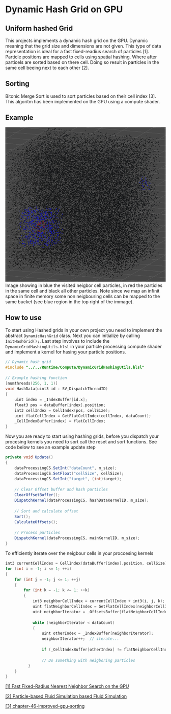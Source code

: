 # Dynamic Hash Grid on GPU

## Uniform hashed Grid
This projects implements a dynamic hash grid on the GPU. Dynamic meaning that the grid size and dimensions are not given. This type of data representation is ideal for a fast fixed-readius search of particles [1]. 
Particle positions are mapped to cells using spatial hashing. Where after particels are sorted based on there cell. Doing so result in particles in the same cell beeing next to each other [2].

## Sorting
Bitonic Merge Sort is used to sort particles based on their cell index [3]. This algoritm has been implemented on the GPU using a compute shader.

## Example
![Hash grid example](https://github.com/iweinbau/UnityGPUDynamicHashGrid/blob/main/Img/HashGridExample.PNG?raw=true)
Image showing in blue the visited neigbor cell particles, in red the particles in the same cell and black all other particles. Note since we map an infinit space in finite memory some non neigbouring cells can be mapped to the same bucket (see blue region in the top right of the immage).

## How to use
To start using Hashed grids in your own project you need to implement the abstract `DynamicHashGrid` class. Next you can initialize by calling `InitHashGrid();`. 
Last step involves to include the `DynamicGridHashingUtils.hlsl` in your particle processing compute shader and implement a kernel for hasing your particle positions.

```c
// Dynamic hash grid
#include "../../Runtime/Compute/DynamicGridHashingUtils.hlsl"

// Example hashing function
[numthreads(256, 1, 1)]
void HashData(uint3 id : SV_DispatchThreadID)
{
    uint index = _IndexBuffer[id.x];
    float3 pos = dataBuffer[index].position;
    int3 cellIndex = CellIndex(pos, cellSize);
    uint flatCellIndex = GetFlatCellIndex(cellIndex, dataCount);
    _CellIndexBuffer[index] = flatCellIndex;
}
```

Now you are ready to start using hashing grids, before you dispatch your procesing kernels you need to sort call the reset and sort functions. See code below to see an example update step
```c#
private void Update()
{
    dataProcessingCS.SetInt("dataCount", m_size);
    dataProcessingCS.SetFloat("cellSize", cellSize);
    dataProcessingCS.SetInt("target", (int)target);

    // Clear Offset buffer and hash particles
    ClearOffsetBuffer();
    DispatchKernel(dataProcessingCS, hashDataKernelID, m_size);

    // Sort and calculate offset
    Sort();
    CalculateOffsets();

    // Process particles
    DispatchKernel(dataProcessingCS, mainKernelID, m_size);
}
```

To efficiently iterate over the neigbour cells in your proccesing kernels
```c
int3 currentCellIndex = CellIndex(dataBuffer[index].position, cellSize);
for (int i = -1; i <= 1; ++i)
{
    for (int j = -1; j <= 1; ++j)
    {
        for (int k = -1; k <= 1; ++k)
        {
            int3 neighborCellIndex = currentCellIndex + int3(i, j, k);
            uint flatNeighborCellIndex = GetFlatCellIndex(neighborCellIndex, dataCount);
            uint neighborIterator = _OffsetsBuffer[flatNeighborCellIndex];

            while (neighborIterator < dataCount)
            {
                uint otherIndex = _IndexBuffer[neighborIterator];
                neighborIterator++;  // iterate...

                if (_CellIndexBuffer[otherIndex] != flatNeighborCellIndex) break;

                // Do something with neigboring particles
          }
    }
}
```

[[1] Fast Fixed-Radius Nearest Neighbor Search on the GPU](https://on-demand.gputechconf.com/gtc/2014/presentations/S4117-fast-fixed-radius-nearest-neighbor-gpu.pdf)

[[2] Particle-based Fluid Simulation based Fluid Simulation](https://developer.download.nvidia.com/presentations/2008/GDC/GDC08_ParticleFluids.pdf)

[[3] chapter-46-improved-gpu-sorting](https://developer.nvidia.com/gpugems/gpugems2/part-vi-simulation-and-numerical-algorithms/chapter-46-improved-gpu-sorting)
